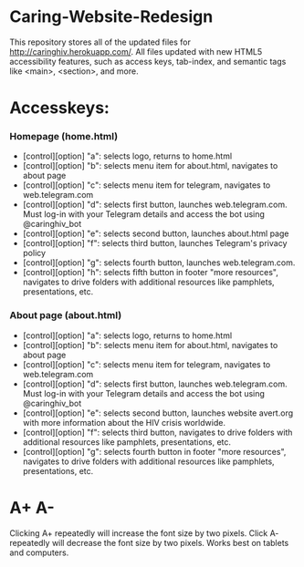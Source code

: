 # Caring-Website-Redesign
This repository stores all of the updated files for http://caringhiv.herokuapp.com/. All files updated with new HTML5 accessibility features, such as access keys, tab-index, and semantic tags like &lt;main>, &lt;section>, and more.

# Accesskeys:
### Homepage (home.html)
- [control][option] "a": selects logo, returns to home.html
- [control][option] "b": selects menu item for about.html, navigates to about page
- [control][option] "c": selects menu item for telegram, navigates to web.telegram.com
- [control][option] "d": selects first button, launches web.telegram.com. Must log-in with your Telegram details and access the bot using @caringhiv_bot
- [control][option] "e": selects second button, launches about.html page
- [control][option] "f": selects third button, launches Telegram's privacy policy
- [control][option] "g": selects fourth button, launches web.telegram.com. 
- [control][option] "h": selects fifth button in footer "more resources", navigates to drive folders with additional resources like pamphlets, presentations, etc. 

### About page (about.html)
- [control][option] "a": selects logo, returns to home.html
- [control][option] "b": selects menu item for about.html, navigates to about page
- [control][option] "c": selects menu item for telegram, navigates to web.telegram.com
- [control][option] "d": selects first button, launches web.telegram.com. Must log-in with your Telegram details and access the bot using @caringhiv_bot
- [control][option] "e": selects second button, launches website avert.org with more information about the HIV crisis worldwide.
- [control][option] "f": selects third button, navigates to drive folders with additional resources like pamphlets, presentations, etc. 
- [control][option] "g": selects fourth button in footer "more resources", navigates to drive folders with additional resources like pamphlets, presentations, etc. 

# A+ A-
Clicking A+ repeatedly will increase the font size by two pixels. Click A- repeatedly will decrease the font size by two pixels. Works best on tablets and computers.

